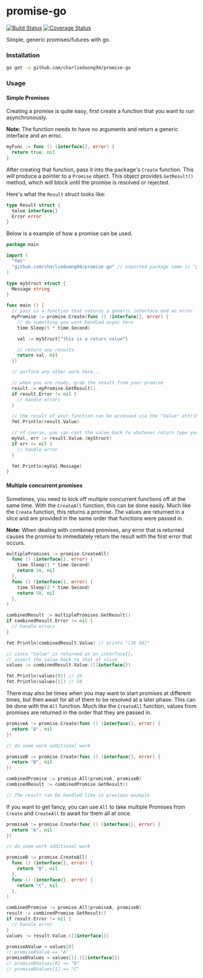 # promise-go
[![Build Status](https://travis-ci.org/charlieduong94/promise-go.svg?branch=master)](https://travis-ci.org/charlieduong94/promise-go)
[![Coverage Status](https://coveralls.io/repos/github/charlieduong94/promise-go/badge.svg)](https://coveralls.io/github/charlieduong94/promise-go)

Simple, generic promises/futures with go.

### Installation

```bash
go get -u github.com/charlieduong94/promise-go
```

### Usage

#### Simple Promises

Creating a promise is quite easy, first create a function that you want to run
asynchronously.

**Note:** The function needs to have no arguments and return a generic interface and an error.

```go
myFunc := func () (interface{}, error) {
  return true, nil
}
```

After creating that function, pass it into the package's `Create` function. This will produce
a pointer to a `Promise` object. This object provides `GetResult()` method, which will
block until the promise is resolved or rejected.

Here's what the `Result` struct looks like:

```go
type Result struct {
  Value interface{}
  Error error
}
```

Below is a example of how a promise can be used.

```go
package main

import (
  "fmt"
  "github.com/charlieduong94/promise-go" // exported package name is "promise"
)

type myStruct struct {
  Message string
}

func main () {
  // pass in a function that returns a generic interface and an error
  myPromise := promise.Create(func () (interface{}, error) {
    // do something you want handled async here
    time.Sleep(5 * time.Second)

    val := myStruct{"this is a return value"}

    // return any results
    return val, nil
  })

  // perform any other work here...

  // when you are ready, grab the result from your promise
  result := myPromise.GetResult()
  if result.Error != nil {
    // handle errors
  }

  // the result of your function can be accessed via the "Value" attribute
  fmt.Println(result.Value)

  // of course, you can cast the value back to whatever return type you need
  myVal, err := result.Value.(myStruct)
  if err != nil {
    // handle error
  }

  fmt.Println(myVal.Message)
}
```

#### Multiple concurrent promises

Sometimes, you need to kick off multiple concurrent functions off at the same time. With the `CreateAll`
function, this can be done easily. Much like the `Create` function, this returns a promise. The values are
returned in a slice and are provided in the same order that functions were passed in.

**Note:** When dealing with combined promises, any error that is returned causes the promise
to immediately return the result with the first error that occurs.


```go
multiplePromises := promise.CreateAll(
  func () (interface{}, error) {
    time.Sleep(1 * time.Second)
    return 26, nil
  },
  func () (interface{}, error) {
    time.Sleep(2 * time.Second)
    return 58, nil
  },
)

combinedResult := multiplePromises.GetResult()
if combinedResult.Error != nil {
  // handle errors
}

fmt.Println(combinedResult.Value) // prints "[26 58]"

// since "Value" is returned as an interface{},
// assert the value back to that of slice
values := combinedResult.Value.([]interface{})

fmt.Println(values[0]) // 26
fmt.Println(values[1]) // 58
```


There may also be times when you may want to start promises at different times, but then await for all
of them to be resolved at a later phase. This can be done with the `All` function. Much like the `CreateAll`
function, values from promises are returned in the order that they are passed in.

```go
promiseA := promise.Create(func () (interface{}, error) {
  return "A", nil
})

// do some work additional work

promiseB := promise.Create(func () (interface{}, error) {
  return "B", nil
})

combinedPromise := promise.All(promiseA, promiseB)
combinedResult := combinedPromise.GetResult()

// The result can be handled like in previous example
```

If you want to get fancy, you can use `All` to take multiple Promises from `Create` and `CreateAll`
to await for them all at once.

```go
promiseA := promise.Create(func () (interface{}, error) {
  return "A", nil
})

// do some work additional work

promiseB := promise.CreateAll(
  func () (interface{}, error) {
    return "B", nil
  },
  func () (interface{}, error) {
    return "C", nil
  },
)

combinedPromise := promise.All(promiseA, promiseB)
result := combinedPromise.GetResult()
if result.Error != nil {
  // handle error
}
values := result.Value.([]interface{})

promiseAValue = values[0]
// promiseAValue == "A"
promiseBValues = values[1].([]interface{})
// promiseBValues[0] == "B"
// promiseBValues[1] == "C"
```




